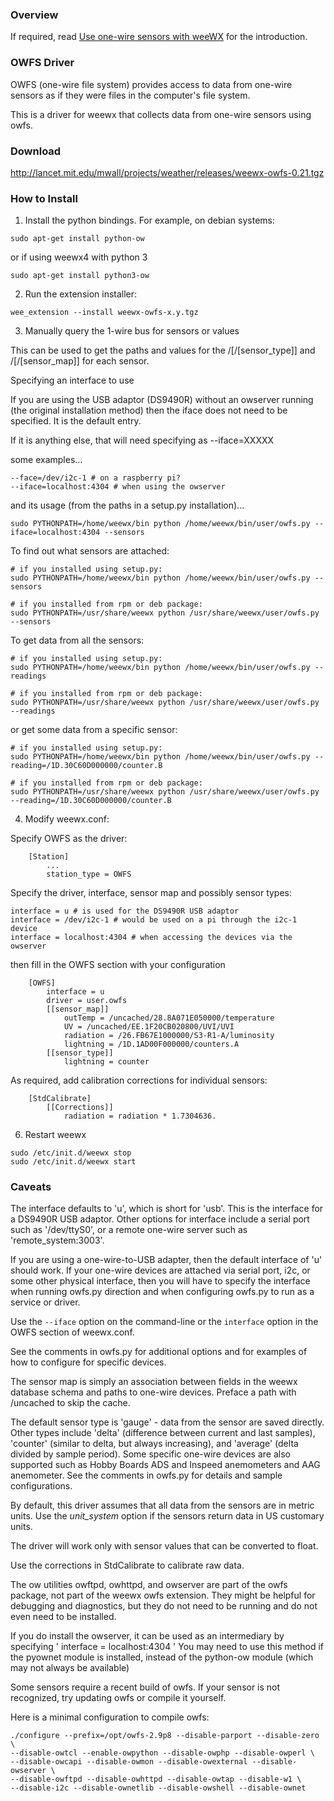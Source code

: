 ### Overview

If required, read [Use one-wire sensors with weeWX](Onewire-sensors) for the introduction.

### OWFS Driver

OWFS (one-wire file system) provides access to data from one-wire sensors as if they were files in the computer's file system.

This is a driver for weewx that collects data from one-wire sensors using owfs.

### Download

http://lancet.mit.edu/mwall/projects/weather/releases/weewx-owfs-0.21.tgz

### How to Install

1.  Install the python bindings.  For example, on debian systems:

```
sudo apt-get install python-ow
```
or if using weewx4 with python 3

```
sudo apt-get install python3-ow
```

2.  Run the extension installer:

```
wee_extension --install weewx-owfs-x.y.tgz
```

3. Manually query the 1-wire bus for sensors or values

This can be used to get the paths and values for the /[/[sensor_type\]\] and /[/[sensor_map\]\] for each sensor. 

Specifying an interface to use

If you are using the USB adaptor (DS9490R) without an owserver running (the original installation method) then the iface does not need to be specified. It is the default entry.

If it is anything else, that will need specifying as --iface=XXXXX

some examples...
```
--face=/dev/i2c-1 # on a raspberry pi?
--iface=localhost:4304 # when using the owserver
```
and its usage (from the paths in a setup.py installation)...
```
sudo PYTHONPATH=/home/weewx/bin python /home/weewx/bin/user/owfs.py --iface=localhost:4304 --sensors
```

To find out what sensors are attached:
```
# if you installed using setup.py:
sudo PYTHONPATH=/home/weewx/bin python /home/weewx/bin/user/owfs.py --sensors

# if you installed from rpm or deb package:
sudo PYTHONPATH=/usr/share/weewx python /usr/share/weewx/user/owfs.py --sensors
```

To get data from all the sensors:

```
# if you installed using setup.py:
sudo PYTHONPATH=/home/weewx/bin python /home/weewx/bin/user/owfs.py --readings

# if you installed from rpm or deb package:
sudo PYTHONPATH=/usr/share/weewx python /usr/share/weewx/user/owfs.py --readings
```
or get some data from a specific sensor:

```
# if you installed using setup.py:
sudo PYTHONPATH=/home/weewx/bin python /home/weewx/bin/user/owfs.py --reading=/1D.30C60D000000/counter.B

# if you installed from rpm or deb package:
sudo PYTHONPATH=/usr/share/weewx python /usr/share/weewx/user/owfs.py --reading=/1D.30C60D000000/counter.B
```

4.  Modify weewx.conf:

Specify OWFS as the driver:

```
    [Station]
        ...
        station_type = OWFS
```
Specify the driver, interface, sensor map and possibly sensor types:
```
interface = u # is used for the DS9490R USB adaptor
interface = /dev/i2c-1 # would be used on a pi through the i2c-1 device
interface = localhost:4304 # when accessing the devices via the owserver
```

then fill in the OWFS section with your configuration

```
    [OWFS]
        interface = u
        driver = user.owfs
        [[sensor_map]]
            outTemp = /uncached/28.8A071E050000/temperature
            UV = /uncached/EE.1F20CB020800/UVI/UVI
            radiation = /26.FB67E1000000/S3-R1-A/luminosity
            lightning = /1D.1AD00F000000/counters.A
        [[sensor_type]]
            lightning = counter
```

As required, add calibration corrections for individual sensors:

```
    [StdCalibrate]
        [[Corrections]]
            radiation = radiation * 1.7304636.
```

6. Restart weewx

```
sudo /etc/init.d/weewx stop
sudo /etc/init.d/weewx start

```

### Caveats ### 

The interface defaults to 'u', which is short for 'usb'.  This is the interface for a DS9490R USB adaptor.  Other options for interface include a serial port such as '/dev/ttyS0', or a remote one-wire server such as 'remote_system:3003'.

If you are using a one-wire-to-USB adapter, then the default interface of 'u' should work.  If your one-wire devices are attached via serial port, i2c, or some other physical interface, then you will have to specify the interface when running owfs.py direction and when configuring owfs.py to run as a service or driver.  

Use the ```--iface``` option on the command-line or the ```interface``` option in the OWFS section of weewx.conf.

See the comments in owfs.py for additional options and for examples of how to configure for specific devices.

The sensor map is simply an association between fields in the weewx database schema and paths to one-wire devices.  Preface a path with /uncached to skip the cache.

The default sensor type is 'gauge' - data from the sensor are saved directly.  Other types include 'delta' (difference between current and last samples), 'counter' (similar to delta, but always increasing), and 'average' (delta divided by sample period). Some specific one-wire devices are also supported such as Hobby Boards ADS and Inspeed anemometers and AAG anemometer.  See the comments in owfs.py for details and sample configurations.

By default, this driver assumes that all data from the sensors are in metric units.  Use the _unit_system_ option if the sensors return data in US customary units.

The driver will work only with sensor values that can be converted to float.

Use the corrections in StdCalibrate to calibrate raw data.

The ow utilities owftpd, owhttpd, and owserver are part of the owfs package, not part of the weewx owfs extension.  They might be helpful for debugging and diagnostics, but they do not need to be running and do not even need to be installed.

If you do install the owserver, it can be used as an intermediary by specifying ' interface = localhost:4304 '
You may need to use this method if the pyownet module is installed, instead of the python-ow module (which may not always be available)

Some sensors require a recent build of owfs.  If your sensor is not recognized, try updating owfs or compile it yourself.

Here is a minimal configuration to compile owfs:

```
./configure --prefix=/opt/owfs-2.9p8 --disable-parport --disable-zero \
--disable-owtcl --enable-owpython --disable-owphp --disable-owperl \
--disable-owcapi --disable-owmon --disable-owexternal --disable-owserver \
--disable-owftpd --disable-owhttpd --disable-owtap --disable-w1 \
--disable-i2c --disable-ownetlib --disable-owshell --disable-ownet
```